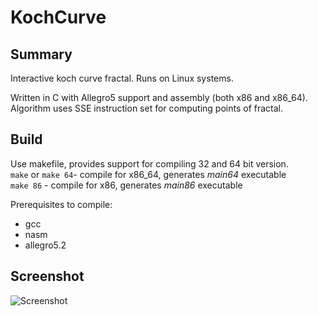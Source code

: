 # KochCurve

## Summary
Interactive koch curve fractal. Runs on Linux systems.

Written in C with Allegro5 support and assembly (both x86 and x86_64). Algorithm uses SSE instruction set for computing points of fractal. 

## Build
Use makefile, provides support for compiling 32 and 64 bit version.  
```make``` or ```make 64```- compile for x86_64, generates *main64* executable  
```make 86``` - compile for x86, generates *main86* executable

Prerequisites to compile:
- gcc
- nasm
- allegro5.2

## Screenshot

![Screenshot](screenshot.png)
